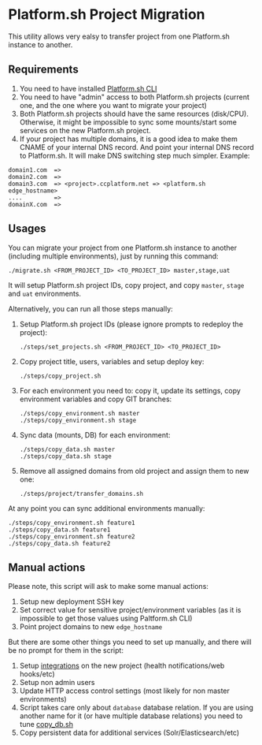 # Platform.sh Project Migration
This utility allows very ealsy to transfer project from one Platform.sh instance to another.

## Requirements
1. You need to have installed [Platform.sh CLI](https://docs.platform.sh/gettingstarted/cli.html) 
2. You need to have "admin" access to both Platform.sh projects (current one, and the one where you want to migrate your project)
3. Both Platform.sh projects should have the same resources (disk/CPU). Otherwise, it might be impossible to sync some mounts/start some services on the new Platform.sh project.
4. If your project has multiple domains, it is a good idea to make them CNAME of your internal DNS record. And point your internal DNS record to Platform.sh. It will make DNS switching step much simpler. Example:
```
domain1.com  =>
domain2.com  =>
domain3.com  => <project>.ccplatform.net => <platform.sh edge_hostname> 
....         =>
domainX.com  =>
``` 

## Usages
You can migrate your project from one Platform.sh instance to another (including multiple environments), just by running this command:
```
./migrate.sh <FROM_PROJECT_ID> <TO_PROJECT_ID> master,stage,uat
```
It will setup Platform.sh project IDs, copy project, and copy `master`, `stage` and `uat` environments.

Alternatively, you can run all those steps manually:
1. Setup Platform.sh project IDs (please ignore prompts to redeploy the project): 

    ```
    ./steps/set_projects.sh <FROM_PROJECT_ID> <TO_PROJECT_ID>
    ```
2. Copy project title, users, variables and setup deploy key:

    ```
    ./steps/copy_project.sh
    ```
    
3. For each environment you need to: copy it, update its settings, copy environment variables and copy GIT branches:  

    ```
    ./steps/copy_environment.sh master
    ./steps/copy_environment.sh stage
    ``` 
4. Sync data (mounts, DB) for each environment:

    ```
    ./steps/copy_data.sh master
    ./steps/copy_data.sh stage
    ```
    
5. Remove all assigned domains from old project and assign them to new one:

    ```
    ./steps/project/transfer_domains.sh
    ```

At any point you can sync additional environments manually:
```
./steps/copy_environment.sh feature1
./steps/copy_data.sh feature1
./steps/copy_environment.sh feature2
./steps/copy_data.sh feature2
```

## Manual actions
Please note, this script will ask to make some manual actions:
1. Setup new deployment SSH key
2. Set correct value for sensitive project/environment variables (as it is impossible to get those values using Paltform.sh CLI)
3. Point project domains to new `edge_hostname`

But there are some other things you need to set up manually, and there will be no prompt for them in the script:
1. Setup [integrations](https://docs.platform.sh/administration/integrations.html) on the new project (health notifications/web hooks/etc)
2. Setup non admin users
3. Update HTTP access control settings (most likely for non master environments)
4. Script takes care only about `database` database relation. If you are using another name for it (or have multiple database relations) you need to tune [copy_db.sh](https://gitlab.com/contextualcode/project-migration-platform.sh/blob/master/steps/environment/data/copy_db.sh)
5. Copy persistent data for additional services (Solr/Elasticsearch/etc)